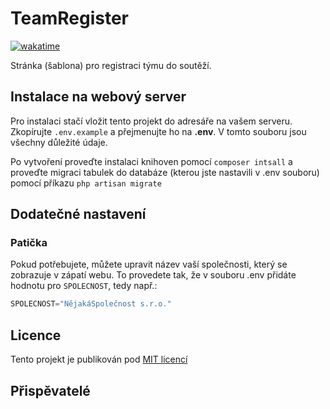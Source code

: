 # TeamRegister

[![wakatime](https://wakatime.com/badge/user/bf7a188a-bb73-4aa0-af09-654269bec427/project/018c6ead-fc4b-4240-91d0-2b566bdffa3f.svg)](https://github.com/ultronstudio/TeamRegister)

Stránka (šablona) pro registraci týmu do soutěží.

## Instalace na webový server

Pro instalaci stačí vložit tento projekt do adresáře na vašem serveru. Zkopírujte `.env.example` a přejmenujte ho na **.env**. V tomto souboru jsou všechny důležité údaje.

Po vytvoření proveďte instalaci knihoven pomocí `composer intsall` a proveďte migraci tabulek do databáze (kterou jste nastavili v .env souboru) pomocí příkazu `php artisan migrate`

## Dodatečné nastavení

### Patička

Pokud potřebujete, můžete upravit název vaší společnosti, který se zobrazuje v zápatí webu. To provedete tak, že v souboru .env přidáte hodnotu pro `SPOLECNOST`, tedy např.:

```cs
SPOLECNOST="NějakáSpolečnost s.r.o."
```

## Licence

Tento projekt je publikován pod [MIT licencí](http://opensource.org/licenses/MIT)

## Přispěvatelé

<!-- ALL-CONTRIBUTORS-LIST:START - Do not remove or modify this section -->
<!-- prettier-ignore-start -->
<!-- markdownlint-disable -->

<!-- markdownlint-restore -->
<!-- prettier-ignore-end -->

<!-- ALL-CONTRIBUTORS-LIST:END -->
